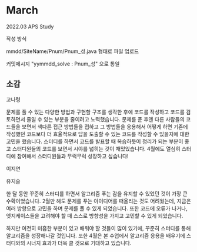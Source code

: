 # March
2022.03 APS Study

작성 방식

mmdd/SiteName/Pnum/Pnum_성.java 형태로 파일 업로드

커밋메시지 "yymmdd_solve : Pnum_성" 으로 통일

## 소감
고나령

문제를 풀 수 있는 다양한 방법과 구현할 구조를 생각한 후에 코드를 작성하고 코드를 검토하면서 줄일 수 있는 부분을 줄이려고 노력했습니다. 
문제를 푼 후엔 다른 사람들의 코드들을 보면서 색다른 접근 방법들을 접하고 그 방법들을 응용해서 어떻게 하면 기존에 작성했던 코드보다 더 효율적으로 답을 도출할 수 있는 코드를 작성할 수 있을지에 대한 고민을 했습니다.
스터디를 하면서 코드를 발표할 때 복습하듯이 정리가 되는 부분이 좋고 스터디원들의 코드를 보면서 시야를 넓히는 것이 재밌었습니다.
4월에도 열심히 스터디에 참여해서 스터디원들과 무럭무럭 성장하고 싶습니다!

이지연 

유지슬

한 달 동안 꾸준히 스터디를 하면서 알고리즘 푸는 감을 유지할 수 있었던 것이 가장 큰 수확이었습니다.
2월만 해도 문제를 푸는 아이디어를 떠올리는 것도 어려웠는데, 지금은 여러 방향으로 고민을 하며 문제를 풀 수 있게 되었습니다.
또한 코드에 오류가 나거나, 엣지케이스들을 고려해야 할 때 스스로 방향성을 가지고 고민할 수 있게 되었습니다.

하지만 여전히 미흡한 부분이 있고 배워야 할 것들이 많이 있기에, 꾸준히 스터디를 통해 알고리즘을 성장해나갈 것입니다. 
또한 4월은 본 수업에서 알고리즘 응용을 배우기에 스터디와의 시너지 효과가 더욱 클 것으로 기대하고 있습니다. 
